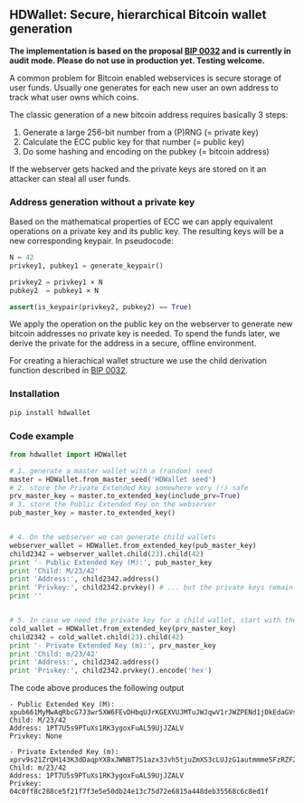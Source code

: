 ## HDWallet: Secure, hierarchical Bitcoin wallet generation

**The implementation is based on the proposal [BIP 0032](https://en.bitcoin.it/wiki/BIP_0032) and is currently in audit mode. Please do not use in production yet. Testing welcome.**

A common problem for Bitcoin enabled webservices is secure storage of user funds. Usually one generates for each new user an own address to track what user owns which coins. 


The classic generation of a new bitcoin address requires basically 3 steps:

1. Generate a large 256-bit number from a (P)RNG (= private key)
2. Calculate the ECC public key for that number (= public key)
3. Do some hashing and encoding on the pubkey (= bitcoin address)


If the webserver gets hacked and the private keys are stored on it an attacker can steal all user funds.

### Address generation without a private key

Based on the mathematical properties of ECC we can apply equivalent operations on a private key and its public key. The resulting keys will be a new corresponding keypair. In pseudocode:

```python
N = 42
privkey1, pubkey1 = generate_keypair()

privkey2 = privkey1 × N
pubkey2  = pubkey1 × N

assert(is_keypair(privkey2, pubkey2) == True)
```

We apply the operation on the public key on the webserver to generate new bitcoin addresses no private key is needed.
To spend the funds later, we derive the private for the address in a secure, offline environment.

For creating a hierachical wallet structure we use the child derivation function described in [BIP 0032](https://en.bitcoin.it/wiki/BIP_0032).

### Installation
```bash
pip install hdwallet
```

### Code example

```python
from hdwallet import HDWallet

# 1. generate a master wallet with a (random) seed 
master = HDWallet.from_master_seed('HDWallet seed')
# 2. store the Private Extended Key somewhere very (!) safe
prv_master_key = master.to_extended_key(include_prv=True)
# 3. store the Public Extended Key on the webserver
pub_master_key = master.to_extended_key()


# 4. On the webserver we can generate child wallets
webserver_wallet = HDWallet.from_extended_key(pub_master_key)
child2342 = webserver_wallet.child(23).child(42)
print '- Public Extended Key (M):', pub_master_key
print 'Child: M/23/42'
print 'Address:', child2342.address()
print 'Privkey:', child2342.prvkey() # ... but the private keys remain *unknown*
print ''


# 5. In case we need the private key for a child wallet, start with the private master key
cold_wallet = HDWallet.from_extended_key(prv_master_key)
child2342 = cold_wallet.child(23).child(42)
print '- Private Extended Key (m):', prv_master_key
print 'Child: m/23/42'
print 'Address:', child2342.address()
print 'Privkey:', child2342.prvkey().encode('hex')
```

The code above produces the following output
```
- Public Extended Key (M): xpub661MyMwAqRbcG7J3wr5XW6FEvDHbqUJrKGEXVUJMTuJWJqwV1rJWZPENd1jDkEdaGVs1RGMp5oWpJ89xTu2bkRSRSoxVpMzLG1ZXiYbBBgZ
Child: M/23/42
Address: 1PT7U5s9PTuXs1RK3ygoxFuAL59UjJZALV
Privkey: None

- Private Extended Key (m): xprv9s21ZrQH143K3dDaqpYX8xJWNBT7S1azx3Jvh5tjuZmXS3cLUJzG1autmmmeSFzRZF2GQm7Dr8f36saxwZGoHjhHb4u33FgkTi3cvjgFeFK
Child: m/23/42
Address: 1PT7U5s9PTuXs1RK3ygoxFuAL59UjJZALV
Privkey: 04c0ff8c288ce5f21f7f3e5e50db24e13c75d72e6815a448deb35568c6c8ed1f
```

